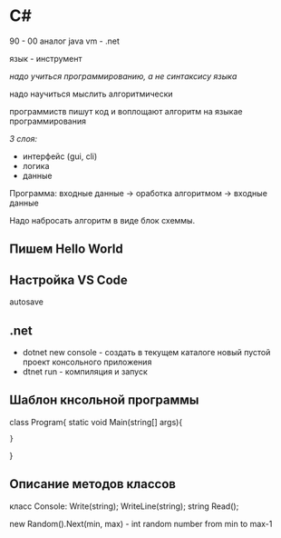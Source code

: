 # C#

90 - 00 аналог java vm - .net

язык - инструмент

*надо учиться программированию, а не синтаксису языка*

надо научиться мыслить алгоритмически

программиств пишут код и воплощают алгоритм на языкае программирования


_3 слоя:_
* интерфейс (gui, cli)
* логика
* данные

Программа: входные данные -> оработка алгоритмом -> входные данные

Надо набросать алгоритм в виде блок схеммы.

## Пишем Hello World


## Настройка VS Code

autosave

## .net
 
* dotnet new console - создать в текущем каталоге новый пустой проект консольного приложения
* dtnet run - компиляция и запуск

## Шаблон кнсольной программы

class Program{
    static void Main(string[] args){

    }
}

## Описание методов классов

класс Console:
Write(string);
WriteLine(string);
string Read();

new Random().Next(min, max) - int random number from min to max-1
